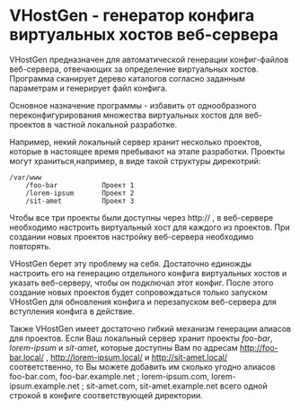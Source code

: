 VHostGen - генератор конфига виртуальных хостов веб-сервера
===========================================================

VHostGen предназначен для автоматической генерации конфиг-файлов веб-сервера, отвечающих за
определение виртуальных хостов. Программа сканирует дерево каталогов согласно заданным параметрам и
генерирует файл конфига.

Основное назначение программы - избавить от однообразного переконфигурирования множества виртуальных
хостов для веб-проектов в частной локальной разработке.

Например, некий локальный сервер хранит несколько проектов, которые в настоящее время пребывают на
этапе разработки. Проекты могут храниться,например, в виде такой структуры дирекотрий:

    /var/www
        /foo-bar           Проект 1
        /lorem-ipsum       Проект 2
        /sit-amet          Проект 3

Чтобы все три проекты были доступны через http:// , в веб-сервере необходимо настроить виртуальный
хост для каждого из проектов. При создании новых проектов настройку веб-сервера необходимо
повторять.

VHostGen берет эту проблему на себя. Достаточно единожды настроить его на генерацию отдельного
конфига виртуальных хостов и указать веб-серверу, чтобы он подключал этот конфиг. После этого
создание новых проектов будет сопровождаться только запуском VHostGen для обновления конфига и
перезапуском веб-сервера для вступления конфига в действие.

Также VHostGen имеет достаточно гибкий механизм генерации алиасов для проектов. Если Ваш локальный
сервер хранит проекты _foo-bar_, _lorem-ipsum_ и _sit-amet_, которые доступны Вам по адресам
http://foo-bar.local/ , http://lorem-ipsum.local/ и http://sit-amet.local/ соответственно, то Вы
можете добавить им сколько угодно алиасов foo-bar.com, foo-bar.example.net ; lorem-ipsum.com,
lorem-ipsum.example.net ; sit-amet.com, sit-amet.example.net всего одной строкой в конфиге
соответствующей директории.

